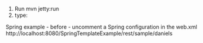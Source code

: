 1. Run mvn jetty:run
2. type: 

Spring example - before - uncomment a Spring configuration in the web.xml
http://localhost:8080/SpringTemplateExample/rest/sample/daniels
